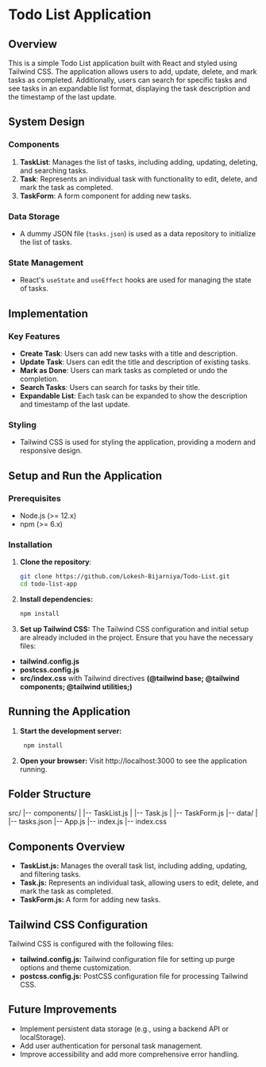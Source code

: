 # Todo List Application

## Overview

This is a simple Todo List application built with React and styled using Tailwind CSS. The application allows users to add, update, delete, and mark tasks as completed. Additionally, users can search for specific tasks and see tasks in an expandable list format, displaying the task description and the timestamp of the last update.

## System Design

### Components
1. **TaskList**: Manages the list of tasks, including adding, updating, deleting, and searching tasks.
2. **Task**: Represents an individual task with functionality to edit, delete, and mark the task as completed.
3. **TaskForm**: A form component for adding new tasks.

### Data Storage
- A dummy JSON file (`tasks.json`) is used as a data repository to initialize the list of tasks.

### State Management
- React's `useState` and `useEffect` hooks are used for managing the state of tasks.

## Implementation

### Key Features
- **Create Task**: Users can add new tasks with a title and description.
- **Update Task**: Users can edit the title and description of existing tasks.
- **Mark as Done**: Users can mark tasks as completed or undo the completion.
- **Search Tasks**: Users can search for tasks by their title.
- **Expandable List**: Each task can be expanded to show the description and timestamp of the last update.

### Styling
- Tailwind CSS is used for styling the application, providing a modern and responsive design.

## Setup and Run the Application

### Prerequisites
- Node.js (>= 12.x)
- npm (>= 6.x)

### Installation

1. **Clone the repository**:
   ```bash
   git clone https://github.com/Lokesh-Bijarniya/Todo-List.git
   cd todo-list-app

2. **Install dependencies:**
      ```bash
      npm install

3. **Set up Tailwind CSS:**
   The Tailwind CSS configuration and initial setup are already included in the project. Ensure that you have the necessary files:

- **tailwind.config.js**
- **postcss.config.js**
- **src/index.css** with Tailwind directives **(@tailwind base; @tailwind components; @tailwind utilities;)**

## Running the Application
1. **Start the development server:**
     ```bash
      npm install

2. **Open your browser:**
    Visit http://localhost:3000 to see the application running.


## Folder Structure
 src/
|-- components/
|   |-- TaskList.js
|   |-- Task.js
|   |-- TaskForm.js
|-- data/
|   |-- tasks.json
|-- App.js
|-- index.js
|-- index.css

## Components Overview
* **TaskList.js:** Manages the overall task list, including adding, updating, and filtering tasks.
* **Task.js:** Represents an individual task, allowing users to edit, delete, and mark the task as completed.
* **TaskForm.js:** A form for adding new tasks.


## Tailwind CSS Configuration
Tailwind CSS is configured with the following files:

* **tailwind.config.js:** Tailwind configuration file for setting up purge options and theme customization.
* **postcss.config.js:** PostCSS configuration file for processing Tailwind CSS.

## Future Improvements
* Implement persistent data storage (e.g., using a backend API or localStorage).
* Add user authentication for personal task management.
* Improve accessibility and add more comprehensive error handling.